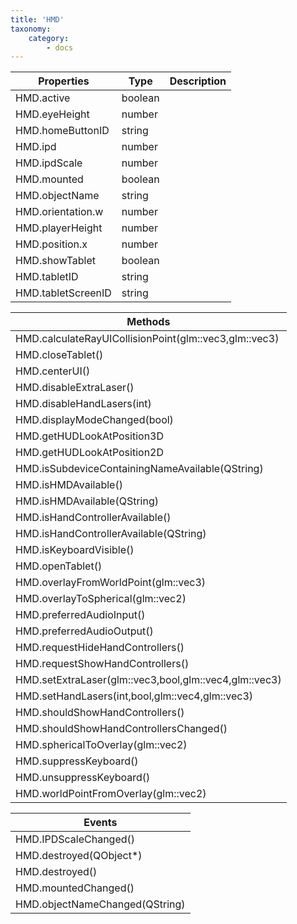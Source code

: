 ```yaml
---
title: 'HMD'
taxonomy:
    category:
        - docs
---
```


| Properties         | Type    | Description |
| ------------------ | ------- | ----------- |
| HMD.active         | boolean |             |
| HMD.eyeHeight      | number  |             |
| HMD.homeButtonID   | string  |             |
| HMD.ipd            | number  |             |
| HMD.ipdScale       | number  |             |
| HMD.mounted        | boolean |             |
| HMD.objectName     | string  |             |
| HMD.orientation.w  | number  |             |
| HMD.playerHeight   | number  |             |
| HMD.position.x     | number  |             |
| HMD.showTablet     | boolean |             |
| HMD.tabletID       | string  |             |
| HMD.tabletScreenID | string  |             |

| Methods                                  |
| ---------------------------------------- |
| HMD.calculateRayUICollisionPoint(glm::vec3,glm::vec3) |
| HMD.closeTablet()                        |
| HMD.centerUI()                           |
| HMD.disableExtraLaser()                  |
| HMD.disableHandLasers(int)               |
| HMD.displayModeChanged(bool)             |
| HMD.getHUDLookAtPosition3D               |
| HMD.getHUDLookAtPosition2D               |
| HMD.isSubdeviceContainingNameAvailable(QString) |
| HMD.isHMDAvailable()                     |
| HMD.isHMDAvailable(QString)              |
| HMD.isHandControllerAvailable()          |
| HMD.isHandControllerAvailable(QString)   |
| HMD.isKeyboardVisible()                  |
| HMD.openTablet()                         |
| HMD.overlayFromWorldPoint(glm::vec3)     |
| HMD.overlayToSpherical(glm::vec2)        |
| HMD.preferredAudioInput()                |
| HMD.preferredAudioOutput()               |
| HMD.requestHideHandControllers()         |
| HMD.requestShowHandControllers()         |
| HMD.setExtraLaser(glm::vec3,bool,glm::vec4,glm::vec3) |
| HMD.setHandLasers(int,bool,glm::vec4,glm::vec3) |
| HMD.shouldShowHandControllers()          |
| HMD.shouldShowHandControllersChanged()   |
| HMD.sphericalToOverlay(glm::vec2)        |
| HMD.suppressKeyboard()                   |
| HMD.unsuppressKeyboard()                 |
| HMD.worldPointFromOverlay(glm::vec2)     |

| Events                         |
| ------------------------------ |
| HMD.IPDScaleChanged()          |
| HMD.destroyed(QObject*)        |
| HMD.destroyed()                |
| HMD.mountedChanged()           |
| HMD.objectNameChanged(QString) |